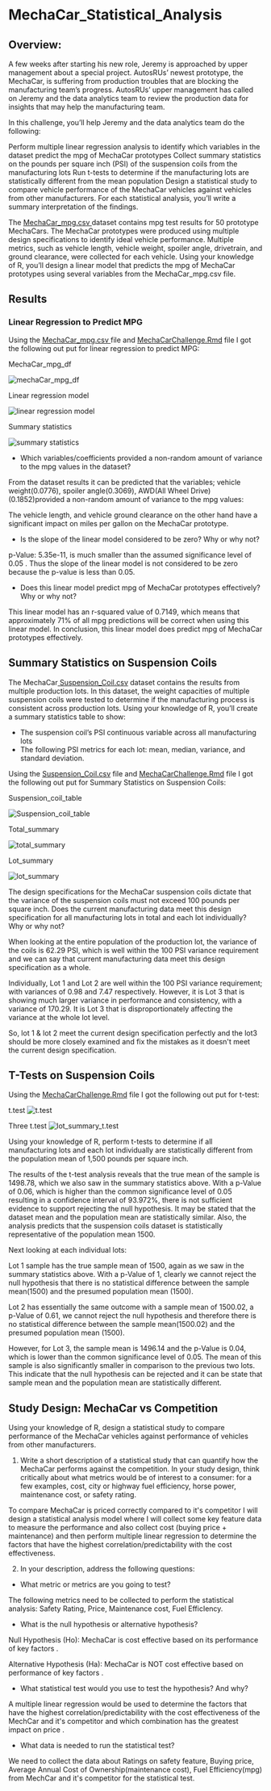 # MechaCar_Statistical_Analysis

## Overview:
A few weeks after starting his new role, Jeremy is approached by upper management about a special project. AutosRUs’ newest prototype, the MechaCar, is suffering from production troubles that are blocking the manufacturing team’s progress. AutosRUs’ upper management has called on Jeremy and the data analytics team to review the production data for insights that may help the manufacturing team.

In this challenge, you’ll help Jeremy and the data analytics team do the following:

Perform multiple linear regression analysis to identify which variables in the dataset predict the mpg of MechaCar prototypes
Collect summary statistics on the pounds per square inch (PSI) of the suspension coils from the manufacturing lots
Run t-tests to determine if the manufacturing lots are statistically different from the mean population
Design a statistical study to compare vehicle performance of the MechaCar vehicles against vehicles from other manufacturers. For each statistical analysis, you’ll write a summary interpretation of the findings.

The [MechaCar_mpg.csv ](https://github.com/NishatSultana3538/MechaCar_Statistical_Analysis/blob/main/MechaCar_mpg.csv) dataset contains mpg test results for 50 prototype MechaCars. The MechaCar prototypes were produced using multiple design specifications to identify ideal vehicle performance. Multiple metrics, such as vehicle length, vehicle weight, spoiler angle, drivetrain, and ground clearance, were collected for each vehicle. Using your knowledge of R, you’ll design a linear model that predicts the mpg of MechaCar prototypes using several variables from the MechaCar_mpg.csv file. 

## Results

### Linear Regression to Predict MPG 
Using the [MechaCar_mpg.csv ](https://github.com/NishatSultana3538/MechaCar_Statistical_Analysis/blob/main/MechaCar_mpg.csv) file and [MechaCarChallenge.Rmd](https://github.com/NishatSultana3538/MechaCar_Statistical_Analysis/blob/main/MechaCarChallenge.Rmd) file I got the following out put for linear regression to predict MPG:

MechaCar_mpg_df

![mechaCar_mpg_df](https://github.com/NishatSultana3538/MechaCar_Statistical_Analysis/blob/main/Image/mechacar_mpg_df.png)

Linear regression model

![linear regression model](https://github.com/NishatSultana3538/MechaCar_Statistical_Analysis/blob/main/Image/linear%20model.png)

Summary statistics

![summary statistics](https://github.com/NishatSultana3538/MechaCar_Statistical_Analysis/blob/main/Image/linear%20model_summary.png)

* Which variables/coefficients provided a non-random amount of variance to the mpg values in the dataset?

From the dataset results it can be  predicted that the variables; vehicle weight(0.0776), spoiler angle(0.3069), AWD(All Wheel Drive)(0.1852)provided a non-random amount of variance to the mpg values:

The vehicle length, and vehicle ground clearance on the other hand have a significant impact on miles per gallon on the MechaCar prototype.

* Is the slope of the linear model considered to be zero? Why or why not?

p-Value: 5.35e-11, is much smaller than the assumed significance level of 
0.05  . Thus the slope of the linear model is not considered to be zero because the p-value is less than 0.05.


* Does this linear model predict mpg of MechaCar prototypes effectively? Why or why not?


This linear model has an r-squared value of 0.7149, which means that approximately 71% of all mpg predictions will be correct when using this linear model. In conclusion, this linear model does predict mpg of MechaCar prototypes effectively.

## Summary Statistics on Suspension Coils
The MechaCar[ Suspension_Coil.csv](https://github.com/NishatSultana3538/MechaCar_Statistical_Analysis/blob/main/Suspension_Coil.csv) dataset contains the results from multiple production lots. In this dataset, the weight capacities of multiple suspension coils were tested to determine if the manufacturing process is consistent across production lots. Using your knowledge of R, you’ll create a summary statistics table to show:

* The suspension coil’s PSI continuous variable across all manufacturing lots
* The following PSI metrics for each lot: mean, median, variance, and standard deviation.

Using the [ Suspension_Coil.csv](https://github.com/NishatSultana3538/MechaCar_Statistical_Analysis/blob/main/Suspension_Coil.csv) file and [MechaCarChallenge.Rmd](https://github.com/NishatSultana3538/MechaCar_Statistical_Analysis/blob/main/MechaCarChallenge.Rmd) file I got the following out put for Summary Statistics on Suspension Coils:

Suspension_coil_table

![Suspension_coil_table](https://github.com/NishatSultana3538/MechaCar_Statistical_Analysis/blob/main/Image/suspension_coil.png)

Total_summary

![total_summary](https://github.com/NishatSultana3538/MechaCar_Statistical_Analysis/blob/main/Image/total_summary.png)

Lot_summary 

![lot_summary ](https://github.com/NishatSultana3538/MechaCar_Statistical_Analysis/blob/main/Image/lot_summary.png)




The design specifications for the MechaCar suspension coils dictate that the variance of the suspension coils must not exceed 100 pounds per square inch. Does the current manufacturing data meet this design specification for all manufacturing lots in total and each lot individually? Why or why not?

When looking at the entire population of the production lot, the variance of the coils is 62.29 PSI, which is well within the 100 PSI variance requirement
and we can say that current manufacturing data meet this design specification as a whole.

Individually, Lot 1 and Lot 2 are well within the 100 PSI variance requirement; with variances of 0.98 and 7.47 respectively. However, it is Lot 3 that is showing much larger variance in performance and consistency, with a variance of 170.29. It is Lot 3 that is disproportionately affecting the variance at the whole lot level. 

So, lot 1 & lot 2 meet the current design specification perfectly and the lot3 should be more closely examined and fix the mistakes as it doesn't meet the current design specification.


## T-Tests on Suspension Coils

Using the  [MechaCarChallenge.Rmd](https://github.com/NishatSultana3538/MechaCar_Statistical_Analysis/blob/main/MechaCarChallenge.Rmd) file I got the following out put for t-test:

t.test
![t.test](https://github.com/NishatSultana3538/MechaCar_Statistical_Analysis/blob/main/Image/t_test.png)

Three t.test
![lot_summary_t.test ](https://github.com/NishatSultana3538/MechaCar_Statistical_Analysis/blob/main/Image/lot_summary_t_test.png)

Using your knowledge of R, perform t-tests to determine if all manufacturing lots and each lot individually are statistically different from the population mean of 1,500 pounds per square inch.

The results of the t-test analysis reveals that the true mean of the sample is 1498.78, which we also saw in the summary statistics above. With a p-Value of 0.06, which is higher than the common significance level of 0.05 resulting in a confidence interval of 93.972%, there is not sufficient evidence to support rejecting the null hypothesis. It may be stated that the dataset mean and the population mean are statistically similar. Also, the analysis predicts that the suspension coils dataset is statistically representative of the population mean 1500.

Next looking at each individual lots:

Lot 1 sample has the true sample mean of 1500, again as we saw in the summary statistics above. With a p-Value of 1, clearly we cannot reject the null hypothesis that there is no statistical difference between the  sample mean(1500) and the presumed population mean (1500).

Lot 2 has essentially the same outcome with a sample mean of 1500.02, a p-Value of 0.61, we cannot reject the null hypothesis and therefore there is no statistical difference between the  sample mean(1500.02) and the presumed population mean (1500).

However, for Lot 3,  the sample mean is 1496.14 and the p-Value is 0.04, which is lower than the common significance level of 0.05. The mean of this sample is also significantly smaller in comparison to the previous two lots. This indicate that the null hypothesis can be rejected and it can be state that sample mean and the  population mean are statistically different.



## Study Design: MechaCar vs Competition
Using your knowledge of R, design a statistical study to compare performance of the MechaCar vehicles against performance of vehicles from other manufacturers.

1. Write a short description of a statistical study that can quantify how the MechaCar performs against the competition. In your study design, think critically about what metrics would be of interest to a consumer: for a few examples, cost, city or highway fuel efficiency, horse power, maintenance cost, or safety rating.

To compare MechaCar is priced correctly compared to it's competitor I will design a statistical analysis model where I will collect some key feature data to measure the performance and also collect cost (buying price + maintenance) and then perform multiple linear regression  to determine the factors that have the highest correlation/predictability with the cost effectiveness.

2. In your description, address the following questions:

* What metric or metrics are you going to test?

The following metrics need to be collected to perform the statistical analysis: Safety Rating, Price, Maintenance cost, Fuel EfficIency. 

* What is the null hypothesis or alternative hypothesis?

Null Hypothesis (Ho): MechaCar is cost effective based on its performance of key factors .

Alternative Hypothesis (Ha): MechaCar is NOT cost effective based on performance of key factors .

* What statistical test would you use to test the hypothesis? And why?

A multiple linear regression would be used to determine the factors that have the highest correlation/predictability with the cost effectiveness of the MechCar  and it's competitor and  which combination has the greatest impact on price .

* What data is needed to run the statistical test?

We need to collect the data about Ratings on safety feature, Buying price, Average Annual Cost of Ownership(maintenance cost), Fuel Efficiency(mpg)  from MechCar  and it's competitor for the statistical test.
